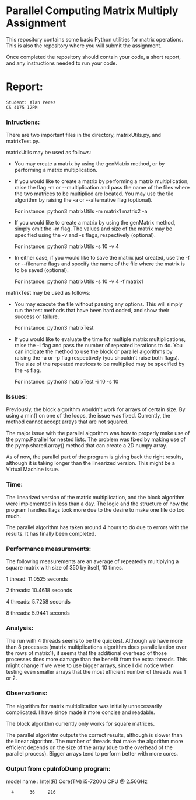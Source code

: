 # Parallel Computing Matrix Multiply Assignment

This repository contains some basic Python utilities for
matrix operations. This is also the repository where
you will submit the assignment.

Once completed the repository should contain your code,
a short report, and any instructions needed to run your
code.

# Report:
    Student: Alan Perez
    CS 4175 12PM

### Intructions:
There are two important files in the directory,
matrixUtils.py, and matrixTest.py.

matrixUtils may be used as follows:
- You may create a matrix by using the genMatrix method, or
by performing a matrix multiplication.
- If you would like to create a matrix by performing a
matrix multiplication, raise the flag -m or
--multiplication and pass the name of the files where the
two matrices to be multiplied are located. You may use
the tile algorithm by raising the -a or --alternative
flag (optional).

  For instance: python3 matrixUtils -m matrix1 matrix2 -a

- If you would like to create a matrix by using the
genMatrix method, simply omit the -m flag. The values and
size of the matrix may be specified using the -v and -s
flags, respectively (optional).

  For instance: python3 matrixUtils -s 10 -v 4

- In either case, if you would like to save the matrix just
created, use the -f or --filename flags and specify the
name of the file where the matrix is to be saved
(optional).

  For instance: python3 matrixUtils -s 10 -v 4 -f matrix1

matrixTest may be used as follows:
- You may execute the file without passing any options. This
will simply run the test methods that have been hard coded,
and show their success or failure.

  For instance: python3 matrixTest

- If you would like to evaluate the time for multiple matrix
multiplications, raise the -i flag and pass the number of
repeated iterations to do. You can indicate the method to use
the block or parallel algorithms by raising the -a or -p flag
respectively (you shouldn't raise both flags). The size of
the repeated matrices to be multiplied may be specified by
the -s flag.

  For instance: python3 matrixTest -i 10 -s 10

### Issues:
Previously, the block algorithm wouldn't work for arrays of certain size. By using a min() on one of the loops, the issue was fixed. Currently, the method cannot accept arrays that are not squared.

The major issue with the parallel algorithm was how to properly make use of the pymp.Parallel for nested lists. The
problem was fixed by making use of the pymp.shared.array() method that can create a 2D numpy array.

As of now, the parallel part of the program is giving back the right results, although it is taking longer than the linearized version. This might be a Virtual Machine issue.


### Time:
The linearized version of the matrix multiplication, and the block algorithm were implemented in less than a day. The logic and the structure of how the program handles flags took more due to the desire to make one file do too much.

The parallel algorithm has taken around 4 hours to do due to errors with the results. It has finally been completed.

### Performance measurements:
The following measurements are an average of repeatedly multiplying a square matrix
with size of 350 by itself, 10 times.

1 thread:   11.0525 seconds

2 threads:  10.4618 seconds

4 threads:  5.7258 seconds

8 threads:  5.9441 seconds


### Analysis:
The run with 4 threads seems to be the quickest. Although we have more than 8 processes (matrix multiplications
algorithm does parallelization over the rows of matrix1), it seems that the additional overhead of those processes
does more damage than the benefit from the extra threads. This might change if we were to use bigger arrays, since
I did notice when testing even smaller arrays that the most efficient number of threads was 1 or 2.


### Observations:
The algorithm for matrix multiplication was initially unnecessarily complicated. I have since made it more concise and readable.

The block algorithm currently only works for square matrices.

The parallel algorihtm outputs the correct results, although is slower than the linear algorithm. The number of
threads that make the algorithm more efficient depends on the size of the array (due to the overhead of the
parallel process). Bigger arrays tend to perform better with more cores.


### Output from cpuInfoDump program:
model name      : Intel(R) Core(TM) i5-7200U CPU @ 2.50GHz

      4      36     216
